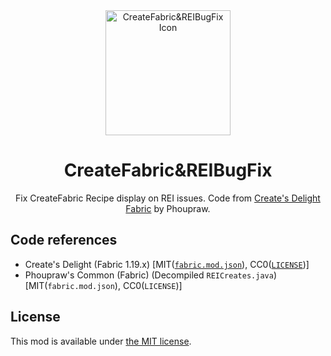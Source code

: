 <div align="center">

<img height="200" width="200" src="https://cdn.modrinth.com/data/lSw4RpVn/f137c369d4128813c75ff83170295f38f721512d.png" alt="CreateFabric&REIBugFix Icon"/>

# CreateFabric&REIBugFix

Fix CreateFabric Recipe display on REI issues. Code from [Create's Delight Fabric](https://github.com/Phoupraw/CreateSDelightFabricJava) by Phoupraw.

</div>

## Code references

- Create's Delight (Fabric 1.19.x) [MIT([`fabric.mod.json`](https://github.com/Phoupraw/CreateSDelightFabricJava/blob/e203b6a14d272013463cdfde49512a9ea13f5769/src/main/resources/fabric.mod.json#L18)), CC0([`LICENSE`](https://github.com/Phoupraw/CreateSDelightFabricJava/blob/master/LICENSE))]
- Phoupraw's Common (Fabric) (Decompiled `REICreates.java`) [MIT(`fabric.mod.json`), CC0(`LICENSE`)]

## License

This mod is available under [the MIT license](LICENSE).
